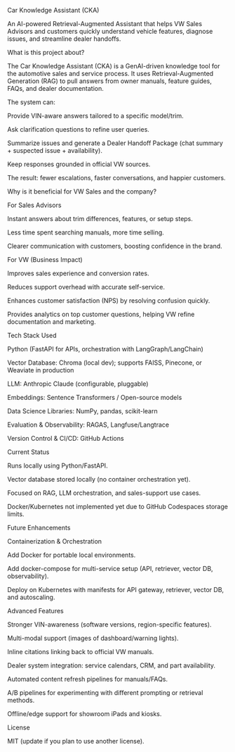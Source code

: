 Car Knowledge Assistant (CKA)

An AI-powered Retrieval-Augmented Assistant that helps VW Sales Advisors and customers quickly understand vehicle features, diagnose issues, and streamline dealer handoffs.

What is this project about?

The Car Knowledge Assistant (CKA) is a GenAI-driven knowledge tool for the automotive sales and service process.
It uses Retrieval-Augmented Generation (RAG) to pull answers from owner manuals, feature guides, FAQs, and dealer documentation.

The system can:

Provide VIN-aware answers tailored to a specific model/trim.

Ask clarification questions to refine user queries.

Summarize issues and generate a Dealer Handoff Package (chat summary + suspected issue + availability).

Keep responses grounded in official VW sources.

The result: fewer escalations, faster conversations, and happier customers.

Why is it beneficial for VW Sales and the company?

For Sales Advisors

Instant answers about trim differences, features, or setup steps.

Less time spent searching manuals, more time selling.

Clearer communication with customers, boosting confidence in the brand.

For VW (Business Impact)

Improves sales experience and conversion rates.

Reduces support overhead with accurate self-service.

Enhances customer satisfaction (NPS) by resolving confusion quickly.

Provides analytics on top customer questions, helping VW refine documentation and marketing.

Tech Stack Used

Python (FastAPI for APIs, orchestration with LangGraph/LangChain)

Vector Database: Chroma (local dev); supports FAISS, Pinecone, or Weaviate in production

LLM: Anthropic Claude (configurable, pluggable)

Embeddings: Sentence Transformers / Open-source models

Data Science Libraries: NumPy, pandas, scikit-learn

Evaluation & Observability: RAGAS, Langfuse/Langtrace

Version Control & CI/CD: GitHub Actions

Current Status

Runs locally using Python/FastAPI.

Vector database stored locally (no container orchestration yet).

Focused on RAG, LLM orchestration, and sales-support use cases.

Docker/Kubernetes not implemented yet due to GitHub Codespaces storage limits.

Future Enhancements

Containerization & Orchestration

Add Docker for portable local environments.

Add docker-compose for multi-service setup (API, retriever, vector DB, observability).

Deploy on Kubernetes with manifests for API gateway, retriever, vector DB, and autoscaling.

Advanced Features

Stronger VIN-awareness (software versions, region-specific features).

Multi-modal support (images of dashboard/warning lights).

Inline citations linking back to official VW manuals.

Dealer system integration: service calendars, CRM, and part availability.

Automated content refresh pipelines for manuals/FAQs.

A/B pipelines for experimenting with different prompting or retrieval methods.

Offline/edge support for showroom iPads and kiosks.

License

MIT (update if you plan to use another license).
